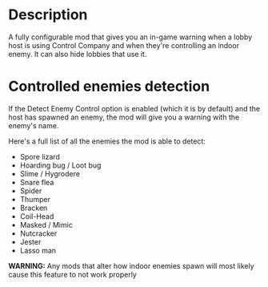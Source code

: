 # Description

A fully configurable mod that gives you an in-game warning when a lobby host is using Control Company and when they're controlling an indoor enemy. It can also hide lobbies that use it.

# Controlled enemies detection

If the Detect Enemy Control option is enabled (which it is by default) and the host has spawned an enemy, the mod will give you a warning with the enemy's name.

Here's a full list of all the enemies the mod is able to detect:

- Spore lizard
- Hoarding bug / Loot bug
- Slime / Hygrodere
- Snare flea
- Spider
- Thumper
- Bracken
- Coil-Head
- Masked / Mimic
- Nutcracker
- Jester
- Lasso man

**WARNING:**
Any mods that alter how indoor enemies spawn will most likely cause this feature to not work properly